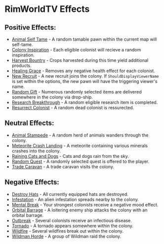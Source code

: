 # RimWorldTV Effects

## Positive Effects:
- [Animal Self Tame](https://github.com/RimWorldTV/RimWorldTV/blob/main/Effects/Positive/AnimalSelfTameEffect.cs) - A random tamable pawn within the current map will self-tame.
- [Colony Inspiration](https://github.com/RimWorldTV/RimWorldTV/blob/main/Effects/Positive/InspireColonyEffect.cs) - Each eligible colonist will recieve a random inspiration.
- [Harvest Bountry](https://github.com/RimWorldTV/RimWorldTV/blob/main/Effects/Positive/HarvestBountyEffect.cs) - Crops harvested during this time yield additional products. 
- [Healing Grace](https://github.com/RimWorldTV/RimWorldTV/blob/main/Effects/Positive/HealingGraceEffect.cs) - Removes any negative health effect for each colonist. 
- [New Recruit](https://github.com/RimWorldTV/RimWorldTV/blob/main/Effects/Positive/NewRecruitEffect.cs) - A new recruit joins the colony. If `ShouldDisplayViewerName` is set within the options, the new pawn will have the triggering viewer's name. 
- [Random Gift](https://github.com/RimWorldTV/RimWorldTV/blob/main/Effects/Positive/RandomGiftEffect.cs) - Numerous randomly selected items are delivered somewhere in the colony via drop-ship. 
- [Research Breakthrough](https://github.com/RimWorldTV/RimWorldTV/blob/main/Effects/Positive/ResearchBreakthroughEffect.cs) - A random eligible research item is completed. 
- [Resurrect Colonist](https://github.com/RimWorldTV/RimWorldTV/blob/main/Effects/Positive/ResurrectColonistEffect.cs) - A random dead colonist is ressurected. 

## Neutral Effects:
- [Animal Stampede](https://github.com/RimWorldTV/RimWorldTV/blob/main/Effects/Neutral/AnimalStampedeEffect.cs) - A random herd of animals wanders through the colony. 
- [Meteorite Crash Landing](https://github.com/RimWorldTV/RimWorldTV/blob/main/Effects/Neutral/MeteoriteLandingEffect.cs) - A meteorite containing various minerals crashes into the colony. 
- [Raining Cats and Dogs](https://github.com/RimWorldTV/RimWorldTV/blob/main/Effects/Neutral/CatDogRainEffect.cs) - Cats and dogs rain from the sky. 
- [Random Quest](https://github.com/RimWorldTV/RimWorldTV/blob/main/Effects/Neutral/RandomQuestEffect.cs) - A randomly selected quest is offered to the player.
- [Trade Caravan](https://github.com/RimWorldTV/RimWorldTV/blob/main/Effects/Neutral/TradeCaravanEffect.cs) - A trade caravan visits the colony.

## Negative Effects:
- [Destroy Hats](https://github.com/RimWorldTV/RimWorldTV/blob/main/Effects/Negative/DestroyHatsEffect.cs) - All currently equipped hats are destroyed.
- [Infestation](https://github.com/RimWorldTV/RimWorldTV/blob/main/Effects/Negative/InfestationEffect.cs) - An alien infestation spreads nearby to the colony.
- [Mental Break](https://github.com/RimWorldTV/RimWorldTV/blob/main/Effects/Negative/MentalBreakEffect.cs) - Your strongest colonists receive a negative mood effect. 
- [Orbital Barrage](https://github.com/RimWorldTV/RimWorldTV/blob/main/Effects/Negative/OrbitalBarrageEffect.cs) - A loitering enemy ship attacks the colony with an orbital barrage.
- [Outbreak](https://github.com/RimWorldTV/RimWorldTV/blob/main/Effects/Negative/OutbreakEffect.cs) - Several colonists receive an infectious disease. 
- [Tornado](https://github.com/RimWorldTV/RimWorldTV/blob/main/Effects/Negative/TornadoEffect.cs) - A tornado appears somewhere within the colony. 
- [Wildfire](https://github.com/RimWorldTV/RimWorldTV/blob/main/Effects/Negative/WildfireEffect.cs) - Several wildfires break out within the colony.
- [Wildman Horde](https://github.com/RimWorldTV/RimWorldTV/blob/main/Effects/Negative/WildmanHordeEffect.cs) - A group of Wildman raid the colony. 
